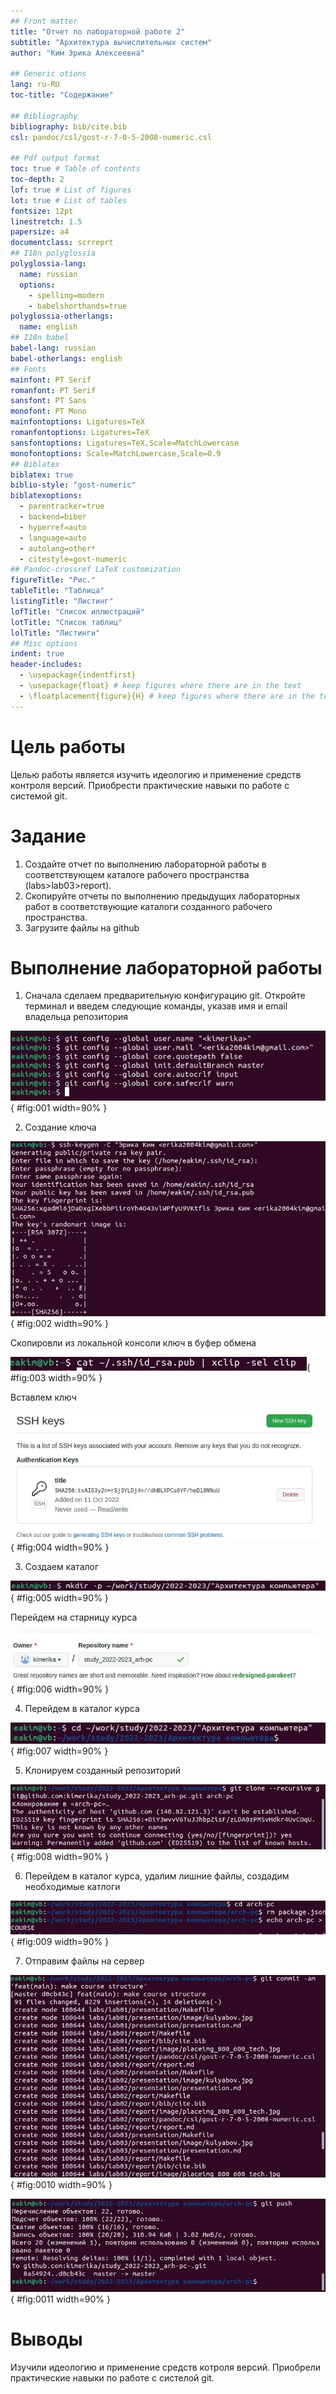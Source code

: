 ```yaml
---
## Front matter
title: "Отчет по лабораторной работе 2"
subtitle: "Архитектура вычислительных систем"
author: "Ким Эрика Алексеевна"

## Generic otions
lang: ru-RU
toc-title: "Содержание"

## Bibliography
bibliography: bib/cite.bib
csl: pandoc/csl/gost-r-7-0-5-2008-numeric.csl

## Pdf output format
toc: true # Table of contents
toc-depth: 2
lof: true # List of figures
lot: true # List of tables
fontsize: 12pt
linestretch: 1.5
papersize: a4
documentclass: scrreprt
## I18n polyglossia
polyglossia-lang:
  name: russian
  options:
	- spelling=modern
	- babelshorthands=true
polyglossia-otherlangs:
  name: english
## I18n babel
babel-lang: russian
babel-otherlangs: english
## Fonts
mainfont: PT Serif
romanfont: PT Serif
sansfont: PT Sans
monofont: PT Mono
mainfontoptions: Ligatures=TeX
romanfontoptions: Ligatures=TeX
sansfontoptions: Ligatures=TeX,Scale=MatchLowercase
monofontoptions: Scale=MatchLowercase,Scale=0.9
## Biblatex
biblatex: true
biblio-style: "gost-numeric"
biblatexoptions:
  - parentracker=true
  - backend=biber
  - hyperref=auto
  - language=auto
  - autolang=other*
  - citestyle=gost-numeric
## Pandoc-crossref LaTeX customization
figureTitle: "Рис."
tableTitle: "Таблица"
listingTitle: "Листинг"
lofTitle: "Список иллюстраций"
lotTitle: "Список таблиц"
lolTitle: "Листинги"
## Misc options
indent: true
header-includes:
  - \usepackage{indentfirst}
  - \usepackage{float} # keep figures where there are in the text
  - \floatplacement{figure}{H} # keep figures where there are in the text
---
```


# Цель работы

Целью работы является изучить идеологию и применение средств контроля
версий. Приобрести практические навыки по работе с системой git.
# Задание

1. Создайте отчет по выполнению лабораторной работы в соответствующем
каталоге рабочего пространства (labs>lab03>report).
2. Скопируйте отчеты по выполнению предыдущих лабораторных работ в
соответствующие каталоги созданного рабочего пространства.
3. Загрузите файлы на github


# Выполнение лабораторной работы
1. Сначала сделаем предварительную конфигурацию git. Откройте терминал и
введем следующие команды, указав имя и email владельца репозитория

![Название рисунка](image/рис1.png){ #fig:001 width=90% }

2. Создание ключа 

![Название рисунка](image/рис2.png){ #fig:002 width=90% }

Скопировли из локальной консоли ключ в буфер обмена

![Название рисунка](image/рис3.png){ #fig:003 width=90% }

Вставлем ключ 

![Название рисунка](image/рис4.png){ #fig:004 width=90% }

3. Создаем каталог 

![Название рисунка](image/рис5.png){ #fig:005 width=90% }

Перейдем на старницу курса 

![Название рисунка](image/рис6.png){ #fig:006 width=90% }

4. Перейдем в каталог курса 

![Название рисунка](image/рис7.png){ #fig:007 width=90% }

5. Клонируем созданный репозиторий 

 ![Название рисунка](image/рис8.png){ #fig:008 width=90% }
 
 6. Перейдем в каталог курса, удалим лишние файлы, создадим необходимые катлоги 
 
 ![Название рисунка](image/рис9.png){ #fig:009 width=90% }

7. Отправим файлы на сервер 

![Название рисунка](image/рис10.png){ #fig:0010 width=90% }

![Название рисунка](image/рис11.png){ #fig:0011 width=90% }


# Выводы

Изучили идеологию и применение средств котроля версий. Приобрели практические навыки по работе с систелой git.


